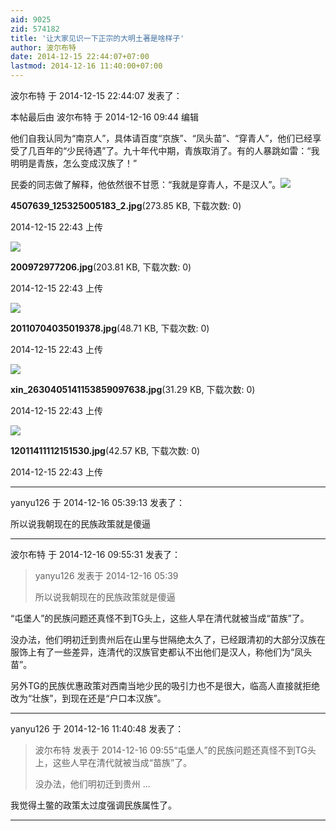 ```yaml
---
aid: 9025
zid: 574182
title: '让大家见识一下正宗的大明土著是啥样子'
author: 波尔布特
date: 2014-12-15 22:44:07+07:00
lastmod: 2014-12-16 11:40:00+07:00
---
```


波尔布特 于 2014-12-15 22:44:07 发表了：

本帖最后由 波尔布特 于 2014-12-16 09:44 编辑 

他们自我认同为“南京人”，具体请百度“京族”、“凤头苗”、“穿青人”，他们已经享受了几百年的“少民待遇”了。九十年代中期，青族取消了。有的人暴跳如雷：“我明明是青族，怎么变成汉族了！”

民委的同志做了解释，他依然很不甘愿：“我就是穿青人，不是汉人”。![](https://cdn.jsdelivr.net/gh/lzjluzijie/beichao@main/static/img/224321iqd0vhv9z2pqycup.jpg)



**4507639\_125325005183\_2.jpg**(273.85 KB, 下载次数: 0)



2014-12-15 22:43 上传



![](https://cdn.jsdelivr.net/gh/lzjluzijie/beichao@main/static/img/224323hqgwuhkkom5yeros.jpg)



**200972977206.jpg**(203.81 KB, 下载次数: 0)



2014-12-15 22:43 上传



![](https://cdn.jsdelivr.net/gh/lzjluzijie/beichao@main/static/img/224326p63bhuue8qprqrrp.jpg)



**20110704035019378.jpg**(48.71 KB, 下载次数: 0)



2014-12-15 22:43 上传



![](https://cdn.jsdelivr.net/gh/lzjluzijie/beichao@main/static/img/224318g5q561ocp5we6q9c.jpg)



**xin\_2630405141153859097638.jpg**(31.29 KB, 下载次数: 0)



2014-12-15 22:43 上传



![](https://cdn.jsdelivr.net/gh/lzjluzijie/beichao@main/static/img/224324gcqq3vcfkc3z5759.jpg)



**12011411112151530.jpg**(42.57 KB, 下载次数: 0)



2014-12-15 22:43 上传

---------

yanyu126 于 2014-12-16 05:39:13 发表了：

所以说我朝现在的民族政策就是傻逼

---------

波尔布特 于 2014-12-16 09:55:31 发表了：

> yanyu126 发表于 2014-12-16 05:39
> 
> 所以说我朝现在的民族政策就是傻逼



“屯堡人”的民族问题还真怪不到TG头上，这些人早在清代就被当成“苗族”了。

没办法，他们明初迁到贵州后在山里与世隔绝太久了，已经跟清初的大部分汉族在服饰上有了一些差异，连清代的汉族官吏都认不出他们是汉人，称他们为“凤头苗”。

另外TG的民族优惠政策对西南当地少民的吸引力也不是很大，临高人直接就拒绝改为“壮族”，到现在还是“户口本汉族”。

---------

yanyu126 于 2014-12-16 11:40:48 发表了：

> 波尔布特 发表于 2014-12-16 09:55“屯堡人”的民族问题还真怪不到TG头上，这些人早在清代就被当成“苗族”了。
> 
> 没办法，他们明初迁到贵州 ...



我觉得土鳖的政策太过度强调民族属性了。

---------

